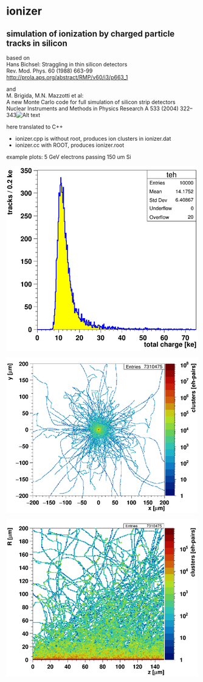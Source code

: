 
# ionizer

## simulation of ionization by charged particle tracks in silicon

based on  
Hans Bichsel: Straggling in thin silicon detectors  
Rev. Mod. Phys. 60 (1988) 663-99  
http://prola.aps.org/abstract/RMP/v60/i3/p663_1

and  
M. Brigida, M.N. Mazzotti et al:  
A new Monte Carlo code for full simulation of silicon strip detectors  
Nuclear Instruments and Methods in Physics Research A 533 (2004) 322–343![Alt text](/path/to/img.jpg "Optional title")

here translated to C++
- ionizer.cpp is without root, produces ion clusters in ionizer.dat
- ionizer.cc with ROOT, produces ionizer.root

example plots: 5 GeV electrons passing 150 um Si

![energy loss](teh.png "ionization in 150 um Si")

![energy loss](xy.png "x-y ionization map")

![energy loss](rz.png "R-z ionization map")
